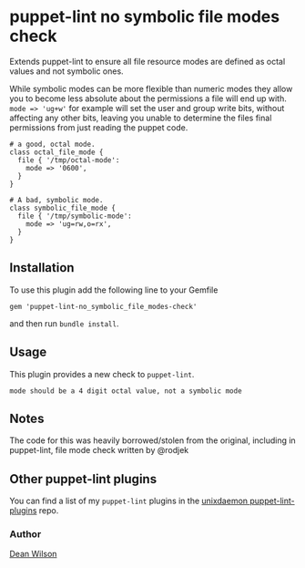 # puppet-lint no symbolic file modes check

Extends puppet-lint to ensure all file resource modes are defined as octal
values and not symbolic ones.

While symbolic modes can be more flexible than numeric modes they allow
you to become less absolute about the permissions a file will end up
with. `mode => 'ug+w'` for example will set the user and group write
bits, without affecting any other bits, leaving you unable to determine
the files final permissions from just reading the puppet code.

    # a good, octal mode.
    class octal_file_mode {
      file { '/tmp/octal-mode':
        mode => '0600',
      }
    }

    # A bad, symbolic mode.
    class symbolic_file_mode {
      file { '/tmp/symbolic-mode':
        mode => 'ug=rw,o=rx',
      }
    }

## Installation

To use this plugin add the following line to your Gemfile

    gem 'puppet-lint-no_symbolic_file_modes-check'

and then run `bundle install`.

## Usage

This plugin provides a new check to `puppet-lint`.

    mode should be a 4 digit octal value, not a symbolic mode

## Notes

The code for this was heavily borrowed/stolen from the original,
including in puppet-lint, file mode check written by @rodjek

## Other puppet-lint plugins

You can find a list of my `puppet-lint` plugins in the
[unixdaemon puppet-lint-plugins](https://github.com/deanwilson/unixdaemon-puppet-lint-plugins) repo.

### Author

[Dean Wilson](http://www.unixdaemon.net)
